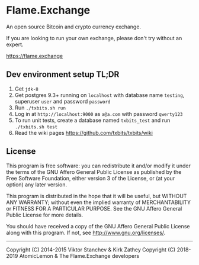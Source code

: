 # Flame.Exchange

An open source Bitcoin and crypto currency exchange.

If you are looking to run your own exchange, please don't try without an expert.

https://flame.exchange

## Dev environment setup TL;DR

1. Get `jdk-8`
1. Get postgres 9.3+ running on `localhost` with database name `testing`, superuser `user` and password `password`
1. Run `./txbits.sh run`
1. Log in at `http://localhost:9000` as `a@a.com` with password `qwerty123`
1. To run unit tests, create a database named `txbits_test` and run `./txbits.sh test`
1. Read the wiki pages https://github.com/txbits/txbits/wiki

## License

This program is free software: you can redistribute it and/or modify
it under the terms of the GNU Affero General Public License as published by
the Free Software Foundation, either version 3 of the License, or
(at your option) any later version.

This program is distributed in the hope that it will be useful,
but WITHOUT ANY WARRANTY; without even the implied warranty of
MERCHANTABILITY or FITNESS FOR A PARTICULAR PURPOSE.  See the
GNU Affero General Public License for more details.

You should have received a copy of the GNU Affero General Public License
along with this program.  If not, see <http://www.gnu.org/licenses/>.

-----------

Copyright (C) 2014-2015  Viktor Stanchev & Kirk Zathey
Copyright (C) 2018-2019  AtomicLemon & The Flame.Exchange developers
